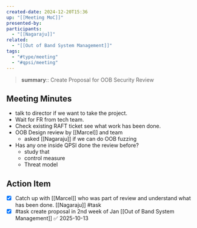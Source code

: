 ```yaml
---
created-date: 2024-12-20T15:36
up: "[[Meeting MoC]]"
presented-by: 
participants:
  - "[[Nagaraju]]"
related:
  - "[[Out of Band System Management]]"
tags:
  - "#type/meeting"
  - "#qpsi/meeting"
---
```


> **summary**:: Create Proposal for OOB Security Review

## Meeting Minutes

- talk to director if we want to take the project.
- Wait for FR  from tech team.
- Check existing RAFT ticket see what work has been done.
- OOB Design review by [[Marcel]] and team
	- asked [[Nagaraju]] if we can do OOB fuzzing 
- Has any one inside QPSI done the review before?
	- study that
	- control measure
	- Threat model

## Action Item

- [x] Catch up with [[Marcel]] who was part of review and understand what has been done. [[Nagaraju]] #task
- [x] #task create proposal in 2nd week of Jan [[Out of Band System Management]] ✅ 2025-10-13